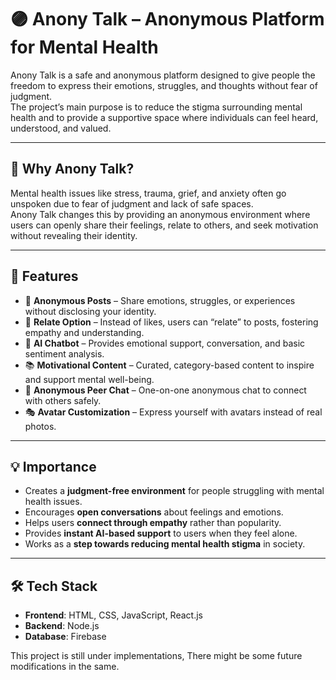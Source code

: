 # 🟣 Anony Talk – Anonymous Platform for Mental Health

Anony Talk is a safe and anonymous platform designed to give people the freedom to express their emotions, struggles, and thoughts without fear of judgment.  
The project’s main purpose is to reduce the stigma surrounding mental health and to provide a supportive space where individuals can feel heard, understood, and valued.

---

## 🌟 Why Anony Talk?
Mental health issues like stress, trauma, grief, and anxiety often go unspoken due to fear of judgment and lack of safe spaces.  
Anony Talk changes this by providing an anonymous environment where users can openly share their feelings, relate to others, and seek motivation without revealing their identity.

---

## 🚀 Features
- 📝 **Anonymous Posts** – Share emotions, struggles, or experiences without disclosing your identity.  
- 🤝 **Relate Option** – Instead of likes, users can “relate” to posts, fostering empathy and understanding.  
- 🤖 **AI Chatbot** – Provides emotional support, conversation, and basic sentiment analysis.  
- 📚 **Motivational Content** – Curated, category-based content to inspire and support mental well-being.  
- 💬 **Anonymous Peer Chat** – One-on-one anonymous chat to connect with others safely.  
- 🎭 **Avatar Customization** – Express yourself with avatars instead of real photos.  

---

## 💡 Importance
- Creates a **judgment-free environment** for people struggling with mental health issues.  
- Encourages **open conversations** about feelings and emotions.  
- Helps users **connect through empathy** rather than popularity.  
- Provides **instant AI-based support** to users when they feel alone.  
- Works as a **step towards reducing mental health stigma** in society.  

---

## 🛠️ Tech Stack
- **Frontend**: HTML, CSS, JavaScript, React.js  
- **Backend**: Node.js
- **Database**: Firebase  

This project is still under implementations, There might be some future modifications in the same.
